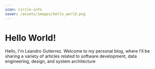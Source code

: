 ```yaml
---
icon: circle-info
cover: /assets/images/hello_world.png
---
```


# Hello World!

Hello, I'm Leandro Gutierrez. Welcome to my personal blog, where I'll be sharing a variety of articles related to software development, data engineering, design, and system architecture
